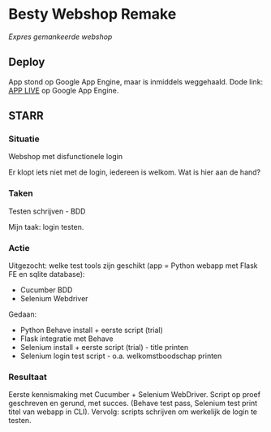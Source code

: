 # Besty Webshop Remake
*Expres gemankeerde webshop*

## Deploy
App stond op Google App Engine, maar is inmiddels weggehaald.
Dode link: [APP LIVE](https://betsy-webshop-remake.ew.r.appspot.com) op Google App Engine.

## STARR

### Situatie
Webshop met disfunctionele login

Er klopt iets niet met de login, iedereen is welkom. Wat is hier aan de hand?

### Taken
Testen schrijven - BDD

Mijn taak: login testen. 

### Actie
Uitgezocht: welke test tools zijn geschikt (app = Python webapp met Flask FE en sqlite database):
- Cucumber BDD
- Selenium Webdriver

Gedaan:
- Python Behave install + eerste script (trial)
- Flask integratie met Behave
- Selenium install + eerste script (trial) - title printen
- Selenium login test script - o.a. welkomstboodschap printen

### Resultaat
Eerste kennismaking met Cucumber + Selenium WebDriver. Script op proef geschreven en gerund, met succes. (Behave test pass, Selenium test print titel van webapp in CLI). Vervolg: scripts schrijven om werkelijk de login te testen.
